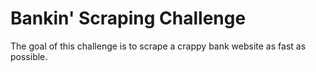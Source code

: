 Bankin' Scraping Challenge
=======================

The goal of this challenge is to scrape a crappy bank website as fast as possible.

